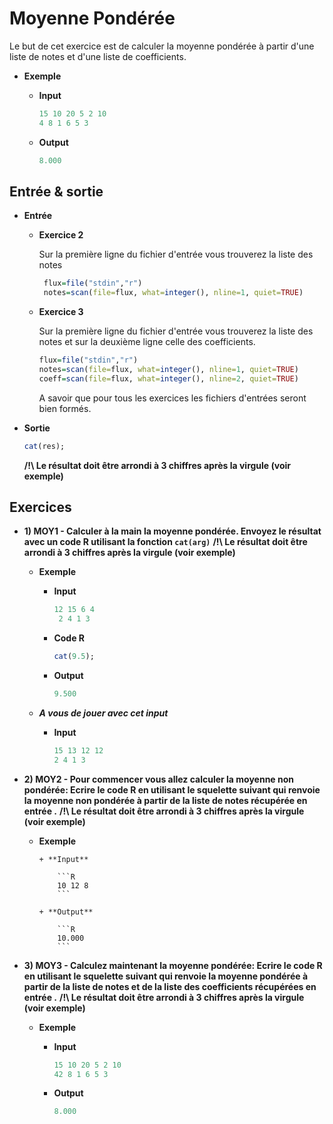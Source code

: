 # Moyenne Pondérée

  Le but de cet exercice est de calculer la moyenne pondérée à partir d'une liste de notes et d'une liste de coefficients.

  
+ **Exemple**

	+ **Input**
		
		```R
	 	15 10 20 5 2 10
	 	4 8 1 6 5 3 
		```
	
	+ **Output**
	
		```R
 		8.000
		```

## Entrée & sortie

+ **Entrée**

  + **Exercice 2**
  
     Sur la première ligne du fichier d'entrée vous trouverez la liste des notes   

    ```R
     flux=file("stdin","r")
     notes=scan(file=flux, what=integer(), nline=1, quiet=TRUE)
    ```
    
  + **Exercice 3**
  
     Sur la première ligne du fichier d'entrée vous trouverez la liste des notes 
     et sur la deuxième ligne celle des coefficients.
  
     ```R
     flux=file("stdin","r")
     notes=scan(file=flux, what=integer(), nline=1, quiet=TRUE)
     coeff=scan(file=flux, what=integer(), nline=2, quiet=TRUE)
    ```
      A savoir que pour tous les exercices les fichiers d'entrées seront bien formés.

+ **Sortie**
	
	```R
  cat(res);
  ```
  **/!\ Le résultat doit être arrondi à 3 chiffres après la virgule (voir exemple)**
  
## Exercices
  
+ **1) MOY1 - Calculer à la main la moyenne pondérée. Envoyez le résultat avec un code R utilisant la fonction ```cat(arg)```**
   **/!\ Le résultat doit être arrondi à 3 chiffres après la virgule (voir exemple)**

	+ **Exemple**
  	
		+ **Input**
			
			
			```R
		  	12 15 6 4
			 2 4 1 3
			```
				
		+ **Code R**
		
			```R
			cat(9.5);
			```
		+ **Output**
		
			```R
	   		9.500
	   		```

	+ ***A vous de jouer avec cet input***
	
		
		+ **Input**
		
			```R
			15 13 12 12
			2 4 1 3
			`````

+ **2) MOY2 -  Pour commencer vous allez calculer la moyenne non pondérée:
Ecrire le code R en utilisant le squelette suivant qui renvoie la moyenne non pondérée à partir de la liste de notes récupérée en entrée .**
   **/!\ Le résultat doit être arrondi à 3 chiffres après la virgule (voir exemple)**
   
  + **Exemple**
  	
		+ **Input**
			
			```R
		  	10 12 8
			```
			
		+ **Output**
		
			```R
   			10.000
			```


+ **3) MOY3 -  Calculez maintenant la moyenne pondérée: 
Ecrire le code R en utilisant le squelette suivant qui renvoie la moyenne pondérée à partir de la liste de notes et de la liste des coefficients récupérées en entrée .**
 **/!\ Le résultat doit être arrondi à 3 chiffres après la virgule (voir exemple)**
    
	+ **Exemple**
	
		+ **Input**
			```R
			15 10 20 5 2 10
			42 8 1 6 5 3 
			```
		
		+ **Output**
			
			```R
   			8.000
			```

